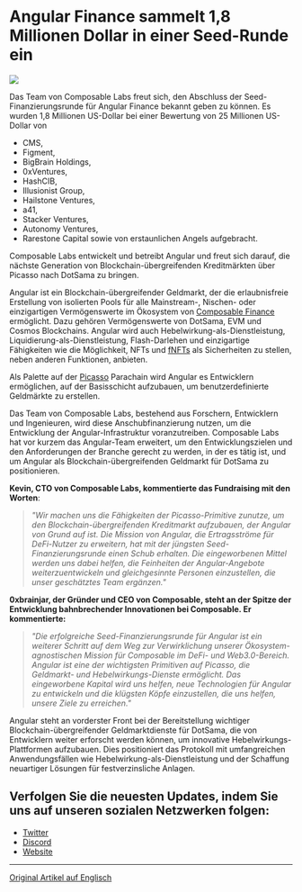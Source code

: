 # Angular Finance sammelt 1,8 Millionen Dollar in einer Seed-Runde ein 

![](https://miro.medium.com/max/1400/0*B2IBMvy5RLPisTtH)

Das Team von Composable Labs freut sich, den Abschluss der Seed-Finanzierungsrunde für Angular Finance bekannt geben zu können. Es wurden 1,8 Millionen US-Dollar bei einer Bewertung von 25 Millionen US-Dollar von 
- CMS,
- Figment, 
- BigBrain Holdings, 
- 0xVentures, 
- HashCIB, 
- Illusionist Group, 
- Hailstone Ventures, 
- a41, 
- Stacker Ventures, 
- Autonomy Ventures, 
- Rarestone Capital 
sowie von erstaunlichen Angels aufgebracht. 

Composable Labs entwickelt und betreibt Angular und freut sich darauf, die nächste Generation von Blockchain-übergreifenden Kreditmärkten über Picasso nach DotSama zu bringen.

 Angular ist ein Blockchain-übergreifender Geldmarkt, der die erlaubnisfreie Erstellung von isolierten Pools für alle Mainstream-, Nischen- oder einzigartigen Vermögenswerte im Ökosystem von [Composable Finance](http://composable.finance/) ermöglicht. 
 Dazu gehören Vermögenswerte von DotSama, EVM und Cosmos Blockchains. Angular wird auch Hebelwirkung-als-Dienstleistung, Liquidierung-als-Dienstleistung, Flash-Darlehen und einzigartige Fähigkeiten wie die Möglichkeit, NFTs und [fNFTs](https://app.subsocial.network/6821/einfuehrung-von-substrate-finanz-nf-ts-und-die-neugestaltung-32912) als Sicherheiten zu stellen, neben anderen Funktionen, anbieten.  

Als Palette auf der [Picasso](http://picasso.xyz/) Parachain wird Angular es Entwicklern ermöglichen, auf der Basisschicht aufzubauen, um benutzerdefinierte Geldmärkte zu erstellen. 

Das Team von Composable Labs, bestehend aus Forschern, Entwicklern und Ingenieuren, wird diese Anschubfinanzierung nutzen, um die Entwicklung der Angular-Infrastruktur voranzutreiben. Composable Labs hat vor kurzem das Angular-Team erweitert, um den Entwicklungszielen und den Anforderungen der Branche gerecht zu werden, in der es tätig ist, und um Angular als Blockchain-übergreifenden Geldmarkt für DotSama zu positionieren.

**Kevin, CTO von Composable Labs, kommentierte das Fundraising mit den Worten**:

> _"Wir machen uns die Fähigkeiten der Picasso-Primitive zunutze, um den Blockchain-übergreifenden Kreditmarkt aufzubauen, der Angular von Grund auf ist. Die Mission von Angular, die Ertragsströme für DeFi-Nutzer zu erweitern, hat mit der jüngsten Seed-Finanzierungsrunde einen Schub erhalten. Die eingeworbenen Mittel werden uns dabei helfen, die Feinheiten der Angular-Angebote weiterzuentwickeln und gleichgesinnte Personen einzustellen, die unser geschätztes Team ergänzen."_

**0xbrainjar, der Gründer und CEO von Composable, steht an der Spitze der Entwicklung bahnbrechender Innovationen bei Composable. Er kommentierte:**

> _"Die erfolgreiche Seed-Finanzierungsrunde für Angular ist ein weiterer Schritt auf dem Weg zur Verwirklichung unserer Ökosystem-agnostischen Mission für Composable im DeFi- und Web3.0-Bereich. Angular ist eine der wichtigsten Primitiven auf Picasso, die Geldmarkt- und Hebelwirkungs-Dienste ermöglicht. Das eingeworbene Kapital wird uns helfen, neue Technologien für Angular zu entwickeln und die klügsten Köpfe einzustellen, die uns helfen, unsere Ziele zu erreichen."_

Angular steht an vorderster Front bei der Bereitstellung wichtiger Blockchain-übergreifender Geldmarktdienste für DotSama, die von Entwicklern weiter erforscht werden können, um innovative Hebelwirkungs-Plattformen aufzubauen. Dies positioniert das Protokoll mit umfangreichen Anwendungsfällen wie Hebelwirkung-als-Dienstleistung und der Schaffung neuartiger Lösungen für festverzinsliche Anlagen.

## Verfolgen Sie die neuesten Updates, indem Sie uns auf unseren sozialen Netzwerken folgen:

- [Twitter](https://twitter.com/AngularFinance)
- [Discord](https://discord.gg/xEpYeGkVyU)
- [Website](http://angular.finance/)

---

[Original Artikel auf Englisch](https://angularfinance.medium.com/angular-finance-raises-1-8-million-in-seed-round-301e039df)